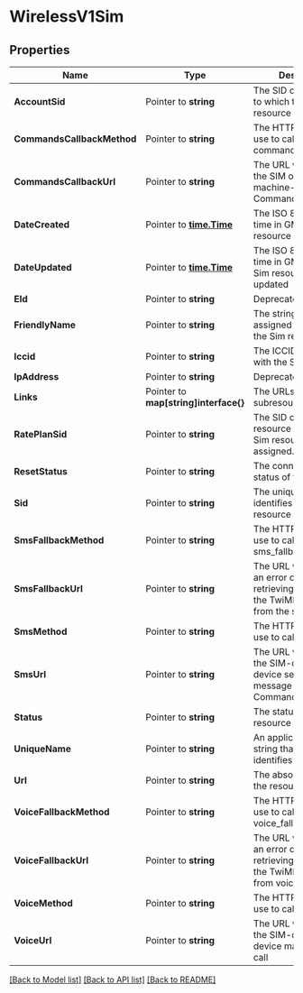# WirelessV1Sim

## Properties

Name | Type | Description | Notes
------------ | ------------- | ------------- | -------------
**AccountSid** | Pointer to **string** | The SID of the Account to which the Sim resource belongs |
**CommandsCallbackMethod** | Pointer to **string** | The HTTP method we use to call commands_callback_url |
**CommandsCallbackUrl** | Pointer to **string** | The URL we call when the SIM originates a machine-to-machine Command |
**DateCreated** | Pointer to [**time.Time**](time.Time.md) | The ISO 8601 date and time in GMT when the resource was created |
**DateUpdated** | Pointer to [**time.Time**](time.Time.md) | The ISO 8601 date and time in GMT when the Sim resource was last updated |
**EId** | Pointer to **string** | Deprecated |
**FriendlyName** | Pointer to **string** | The string that you assigned to describe the Sim resource |
**Iccid** | Pointer to **string** | The ICCID associated with the SIM |
**IpAddress** | Pointer to **string** | Deprecated |
**Links** | Pointer to **map[string]interface{}** | The URLs of related subresources |
**RatePlanSid** | Pointer to **string** | The SID of the RatePlan resource to which the Sim resource is assigned. |
**ResetStatus** | Pointer to **string** | The connectivity reset status of the SIM |
**Sid** | Pointer to **string** | The unique string that identifies the Sim resource |
**SmsFallbackMethod** | Pointer to **string** | The HTTP method we use to call sms_fallback_url |
**SmsFallbackUrl** | Pointer to **string** | The URL we call when an error occurs while retrieving or executing the TwiML requested from the sms_url |
**SmsMethod** | Pointer to **string** | The HTTP method we use to call sms_url |
**SmsUrl** | Pointer to **string** | The URL we call when the SIM-connected device sends an SMS message that is not a Command |
**Status** | Pointer to **string** | The status of the Sim resource |
**UniqueName** | Pointer to **string** | An application-defined string that uniquely identifies the resource |
**Url** | Pointer to **string** | The absolute URL of the resource |
**VoiceFallbackMethod** | Pointer to **string** | The HTTP method we use to call voice_fallback_url |
**VoiceFallbackUrl** | Pointer to **string** | The URL we call when an error occurs while retrieving or executing the TwiML requested from voice_url |
**VoiceMethod** | Pointer to **string** | The HTTP method we use to call voice_url |
**VoiceUrl** | Pointer to **string** | The URL we call when the SIM-connected device makes a voice call |

[[Back to Model list]](../README.md#documentation-for-models) [[Back to API list]](../README.md#documentation-for-api-endpoints) [[Back to README]](../README.md)


